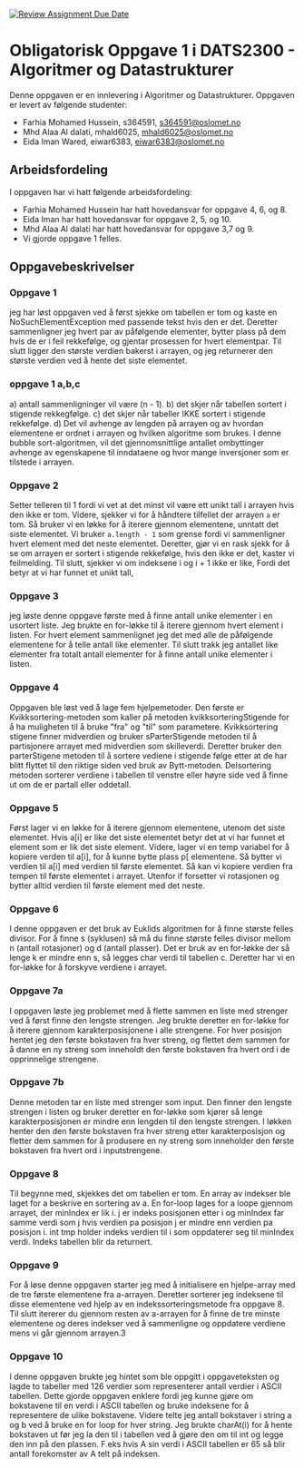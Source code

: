 [![Review Assignment Due Date](https://classroom.github.com/assets/deadline-readme-button-24ddc0f5d75046c5622901739e7c5dd533143b0c8e959d652212380cedb1ea36.svg)](https://classroom.github.com/a/_b0jMdNx)
# Obligatorisk Oppgave 1 i DATS2300 - Algoritmer og Datastrukturer

Denne oppgaven er en innlevering i Algoritmer og Datastrukturer.
Oppgaven er levert av følgende studenter:
* Farhia Mohamed Hussein, s364591, s364591@oslomet.no
* Mhd Alaa Al dalati, mhald6025, mhald6025@oslomet.no
* Eida Iman Wared, eiwar6383, eiwar6383@oslomet.no

## Arbeidsfordeling
I oppgaven har vi hatt følgende arbeidsfordeling:
* Farhia Mohamed Hussein har hatt hovedansvar for oppgave 4, 6, og 8.
* Eida Iman har hatt hovedansvar for oppgave 2, 5, og 10.
* Mhd Alaa Al dalati har hatt hovedansvar for oppgave 3,7 og 9.
* Vi gjorde oppgave 1 felles.

## Oppgavebeskrivelser
  
### Oppgave 1
jeg har løst oppgaven ved å først sjekke om tabellen er tom og kaste en NoSuchElementException med passende tekst hvis den er det.
Deretter sammenligner jeg hvert par av påfølgende elementer, bytter plass på dem hvis de er i feil rekkefølge, og gjentar prosessen for hvert elementpar. 
Til slutt ligger den største verdien bakerst i arrayen, og jeg returnerer den største verdien ved å hente det siste elementet.

### oppgave 1 a,b,c
a) antall sammenligninger vil være (n - 1).
b) det skjer når tabellen sortert i stigende rekkegfølge.
c) det skjer når tabeller IKKE sortert i stigende rekkefølge.
d) Det vil avhenge av lengden på arrayen og av hvordan elementene er ordnet i arrayen og hvilken algoritme som brukes. I denne bubble sort-algoritmen, vil det gjennomsnittlige antallet ombyttinger avhenge av egenskapene til inndataene og hvor mange inversjoner som er tilstede i arrayen. 

### Oppgave 2
Setter telleren til 1 fordi vi vet at det minst vil være ett unikt tall i arrayen hvis den ikke er tom. Videre, sjekker vi for å håndtere tilfellet der arrayen `a` er tom. Så  bruker vi en løkke for å iterere gjennom elementene, unntatt det siste elementet. Vi bruker `a.length - 1` som grense fordi vi sammenligner hvert element med det neste elementet. Deretter, gjør vi en rask sjekk for å se om arrayen er sortert i stigende rekkefølge, hvis den ikke er det, kaster vi feilmelding. Til slutt, sjekker vi om indeksene i og i + 1 ikke er like,
Fordi det betyr at vi har funnet et unikt tall,


### Oppgave 3
jeg løste  denne oppgave første med å finne antall unike elementer i en usortert liste. 
Jeg brukte en for-løkke til å iterere gjennom hvert element i listen. 
For hvert element sammenlignet jeg det med alle de påfølgende elementene for å telle antall like elementer. 
Til slutt trakk jeg antallet like elementer fra totalt antall elementer for å finne antall unike elementer i listen.

### Oppgave 4
Oppgaven ble løst ved å lage fem hjelpemetoder. Den første er Kvikksortering-metoden som kaller på
metoden kvikksorteringStigende for å ha muligheten til å bruke "fra" og "til" som parametere.
Kvikksortering stigene finner midverdien og bruker sParterStigende metoden til å partisjonere arrayet 
med midverdien som skilleverdi. Deretter bruker den parterStigene metoden til å sortere vediene i stigende følge
etter at de har blitt flyttet til den riktige siden ved bruk av Bytt-metoden. Delsortering metoden sorterer verdiene
i tabellen til venstre eller høyre side ved å finne ut om de er partall eller oddetall.

### Oppgave 5
Først lager vi en løkke for å iterere gjennom elementene, utenom det siste elementet. Hvis a[i] er like det siste elementet betyr det at vi har funnet et element som er lik det siste element. Videre, lager vi en temp variabel for å kopiere verden til a[i], for å kunne bytte plass p[ elementene. Så bytter vi verdien til a[i] med verdien til første elementet. Så kan vi kopiere verdien fra tempen til første elementet i arrayet. Utenfor if forsetter vi rotasjonen og bytter alltid verdien til første element med det neste. 

### Oppgave 6
I denne oppgaven er det bruk av Euklids algoritmen for å finne største felles divisor. For å finne s (syklusen) så må du 
finne største felles divisor mellom n (antall rotasjoner) og d (antall plasser). Det er bruk av en for-løkke der
så lenge k er mindre enn s, så legges char verdi til tabellen c. Deretter har vi en for-løkke for å forskyve verdiene i arrayet.


### Oppgave 7a
I oppgaven løste jeg problemet med å flette sammen en liste med strenger ved å først finne den lengste strengen. 
Jeg brukte deretter en for-løkke for å iterere gjennom karakterposisjonene i alle strengene. 
For hver posisjon hentet jeg den første bokstaven fra hver streng, 
og flettet dem sammen for å danne en ny streng som inneholdt den første bokstaven fra hvert ord i de opprinnelige strengene.

### Oppgave 7b

Denne metoden tar en liste med strenger som input. 
Den finner den lengste strengen i listen og bruker deretter en for-løkke som kjører så lenge karakterposisjonen er mindre enn lengden til den lengste strengen. 
I løkken henter den den første bokstaven fra hver streng etter karakterposisjon og fletter dem sammen for å produsere 
en ny streng som inneholder den første bokstaven fra hvert ord i inputstrengene.

### Oppgave 8
Til begynne med, skjekkes det om tabellen er tom. En array av indekser ble laget for a beskrive en sortering av a.
En for-loop lages for a loope gjennom arrayet, der minIndex er lik i. j er indeks posisjonen etter i og minIndex far samme verdi
som j hvis verdien pa posisjon j er mindre enn verdien pa posisjon i. int tmp holder indeks verdien til i som oppdaterer seg 
til minIndex verdi. Indeks tabellen blir da returnert.

### Oppgave 9
For å løse denne oppgaven  starter jeg med å initialisere en hjelpe-array med de tre første elementene fra a-arrayen. 
Deretter sorterer jeg  indeksene til disse elementene ved hjelp av en indekssorteringsmetode fra oppgave 8. 
Til slutt itererer du gjennom resten av a-arrayen for å finne de tre minste elementene og deres indekser ved å sammenligne og oppdatere verdiene mens vi  går gjennom arrayen.3


### Oppgave 10
I denne oppgaven brukte jeg hintet som ble oppgitt i oppgaveteksten og lagde to tabeller med 126 verdier som representerer antall verdier i ASCII tabellen.
Dette gjorde oppgaven enklere fordi jeg kunne gjøre om bokstavene til en verdi i ASCII tabellen og bruke indeksene for å representere de ulike bokstavene. 
Videre telte jeg antall bokstaver i string a og b ved å bruke en for loop for hver string. 
Jeg brukte charAt(i) for å hente bokstaven ut før jeg la den til i tabellen ved å gjøre den om til int
og legge den inn på den plassen. F.eks hvis A sin verdi i ASCII tabellen er 65 så blir antall forekomster av A telt på indeksen.
